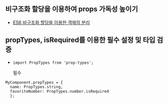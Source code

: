 ## 비구조화 할당을 이용하여 props 가독성 높이기
* [ES6 비구조화 할당을 이용한 객체의 분리](https://github.com/twkwon0417/TIL/blob/main/WEB/JavaScript/destructing_assignment.md)

## propTypes, isRequired를 이용한 필수 설정 및 타입 검증
- ~~~
  import PropTypes from 'prop-types';
  ~~~
  필수
~~~
MyComponent.propTypes = {
  name: PropTypes.string,
  favoriteNumber: PropTypes.number.isRequired
  };
 ~~~
